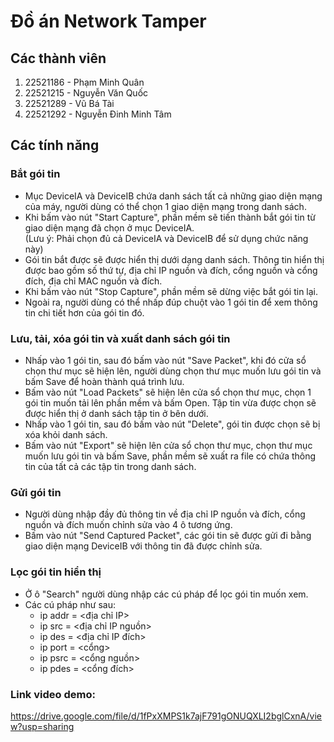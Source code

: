 # Đồ án Network Tamper
## Các thành viên
1. 22521186 - Phạm Minh Quân
2. 22521215 - Nguyễn Văn Quốc
3. 22521289 - Vũ Bá Tài
4. 22521292 - Nguyễn Đinh Minh Tâm
## Các tính năng
### Bắt gói tin
  - Mục DeviceIA và DeviceIB chứa danh sách tất cả những giao diện mạng của máy, người dùng có thể chọn 1 giao diện mạng trong danh sách.<br>
  - Khi bấm vào nút "Start Capture", phần mềm sẽ tiến thành bắt gói tin từ giao diện mạng đã chọn ở mục DeviceIA.<br>
  (Lưu ý: Phải chọn đủ cả DeviceIA và DeviceIB để sử dụng chức năng này)<br> 
  - Gói tin bắt được sẽ được hiển thị dưới dạng danh sách. Thông tin hiển thị được bao gồm số thứ tự, địa chỉ IP nguồn và đích, cổng nguồn và cổng đích, địa chỉ MAC nguồn và đích.<br>
  - Khi bấm vào nút "Stop Capture", phần mềm sẽ dừng việc bắt gói tin lại.<br>
  - Ngoài ra, người dùng có thể nhấp đúp chuột vào 1 gói tin để xem thông tin chi tiết hơn của gói tin đó.<br>
### Lưu, tải, xóa gói tin và xuất danh sách gói tin
  - Nhấp vào 1 gói tin, sau đó bấm vào nút "Save Packet", khi đó cửa sổ chọn thư mục sẽ hiện lên, người dùng chọn thư mục muốn lưu gói tin và bấm Save để hoàn thành quá trình lưu.<br>
  - Bấm vào nút "Load Packets" sẽ hiện lên cửa sổ chọn thư mục, chọn 1 gói tin muốn tải lên phần mềm và bấm Open. Tập tin vừa được chọn sẽ được hiển thị ở danh sách tập tin ở bên dưới.<br>
  - Nhấp vào 1 gói tin, sau đó bấm vào nút "Delete", gói tin được chọn sẽ bị xóa khỏi danh sách.<br>
  - Bấm vào nút "Export" sẽ hiện lên cửa sổ chọn thư mục, chọn thư mục muốn lưu gói tin và bấm Save, phần mềm sẽ xuất ra file có chứa thông tin của tất cả các tập tin trong danh sách.<br>
### Gửi gói tin
  - Người dùng nhập đầy đủ thông tin về địa chỉ IP nguồn và đích, cổng nguồn và đích muốn chỉnh sửa vào 4 ô tương ứng.<br>
  - Bấm vào nút "Send Captured Packet", các gói tin sẽ được gửi đi bằng giao diện mạng DeviceIB với thông tin đã được chỉnh sửa.<br>
### Lọc gói tin hiển thị
  - Ở ô "Search" người dùng nhập các cú pháp để lọc gói tin muốn xem.<br>
  - Các cú pháp như sau:<br>
    - ip addr = <địa chỉ IP> <br>
    - ip src = <địa chỉ IP nguồn> <br>
    - ip des = <địa chỉ IP đích> <br>
    - ip port = <cổng> <br>
    - ip psrc = <cổng nguồn> <br>
    - ip pdes = <cổng đích> <br>
### Link video demo: 
https://drive.google.com/file/d/1fPxXMPS1k7ajF791gONUQXLI2bglCxnA/view?usp=sharing
